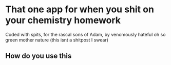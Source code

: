 # That one app for when you shit on your chemistry homework

Coded with spits, for the rascal sons of Adam, by venomously hateful oh so green mother nature (this isnt a shitpost I swear)

## How do you use this

